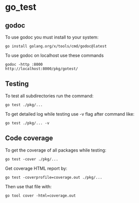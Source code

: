 # go_test


## godoc

To use godoc you must install to your system:
```
go install golang.org/x/tools/cmd/godoc@latest
```

To use godoc on localhost use these commands
```
godoc -http :8000
http://localhost:8000/pkg/gotest/
```

## Testing

To test all subdirectories run the command:
```
go test ./pkg/...
```

To get detailed log while testing use -v flag after command like:
```
go test ./pkg/... -v
```

## Code coverage

To get the coverage of all packages while testing:
```
go test -cover ./pkg/...
```

Get coverage HTML report by:
```
go test -coverprofile=coverage.out ./pkg/...
```

Then use that file with:
```
go tool cover -html=coverage.out
```